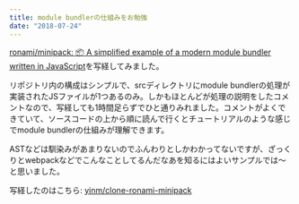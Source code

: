 ```yaml
---
title: module bundlerの仕組みをお勉強
date: "2018-07-24"
---
```


[ronami/minipack: 📦 A simplified example of a modern module bundler written in JavaScript](https://github.com/ronami/minipack)を写経してみました。

リポジトリ内の構成はシンプルで、srcディレクトリにmodule bundlerの処理が実装されたJSファイルが1つあるのみ。しかもほとんどが処理の説明をしたコメントなので、写経しても1時間足らずでひと通りみれました。コメントがよくできていて、ソースコードの上から順に読んで行くとチュートリアルのような感じでmodule bundlerの仕組みが理解できます。

ASTなどは馴染みがあまりないのでふんわりとしかわかってないですが、ざっくりとwebpackなどでこんなことしてるんだなあを知るにはよいサンプルでは〜と思いました。

写経したのはこちら: [yinm/clone-ronami-minipack](https://github.com/yinm/clone-ronami-minipack)
